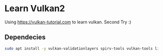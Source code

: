 # Learn Vulkan2

Using https://vulkan-tutorial.com to learn vulkan. Second Try :)

## Dependecies

```bash
sudo apt install -y vulkan-validationlayers spirv-tools vulkan-tools libvulkan-dev libxi-dev libxxf86vm-dev libglfw3-dev libglm-dev glslc glslang-dev glslang-tools libfmt-dev
```
